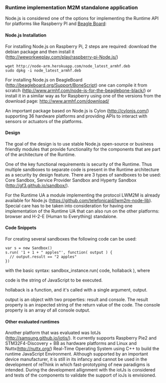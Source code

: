 ### Runtime implementation M2M standalone application

Node.js is considered one of the options for implementing the Runtime API for platforms like Raspberry PI and [Beagle Board](http://beagleboard.org/bone):

#### Node.js Installation

For installing Node.js on Raspberry Pi, 2 steps are required: download the debian package and then install it (http://weworkweplay.com/play/raspberry-pi-Node.js/)

    wget http://node-arm.herokuapp.com/node_latest_armhf.deb 
    sudo dpkg -i node_latest_armhf.deb

For installing Node.js on BeagleBoard (http://beagleboard.org/Support/BoneScript) one can compile it from scratch (http://www.armhf.com/node-js-for-the-beaglebone-black/) or install it in a similar way as for Raspberry using one of the versions from the download page: http://www.armhf.com/download/

An important package based on Node.js is Cylon (http://cylonjs.com/) supporting 36 hardware platforms and providing APIs to interact with sensors or actuators of the platforms. 

#### Design

The goal of the design is to use stable Node.js open-source or business friendly modules that provide functionality for the components that are part of the architecture of the Runtime.

One of the key functional requirements is security of the Runtime. Thus multiple sandboxes to separate code is present in the Runtime architecture as a security by design feature. There are 3 types of sandboxes to be used: Core Sandbox, Service Provider Sandbox and Hyperty Sandbox (http://gf3.github.io/sandbox/).

For the Runtime UA a module implementing the protocol LWM2M is already available for Node.js (https://github.com/telefonicaid/lwm2m-node-lib). Special care has to be taken into consideration for having one implementation of the Runtime UA that can also run on the other platforms: browser and H-2-E (Human to Everything) standalone.

#### Code Snippets 

For creating several sandboxes the following code can be used:
```
var s = new Sandbox()
s.run( '1 + 1 + " apples"', function( output ) {
  // output.result == "2 apples"
})
```
with the basic syntax: sandbox_instance.run( code, hollaback ), where

code is the string of JavaScript to be executed.

hollaback is a function, and it's called with a single argument, output.

output is an object with two properties: result and console. The result property is an inspected string of the return value of the code. The console property is an array of all console output. 

#### Other evaluated runtimes

Another platform that was evaluated was IotJs (http://samsung.github.io/iotjs/). It currently supports Raspberry Pie2 and STM32F4-Discovery + BB as hardware platforms and Linux and Nuttx(http://nuttx.org/) Real-Time Operating System using C++ to build the runtime JavaScript Environment. Although supported by an important device manufacturer, it is still in its infancy and cannot be used in the development of reThink in which fast-prototyping of new paradigms is intended. During the development allignment with the iotJs is considered and tests of the components to validate the support of ioJs is envisioned.


